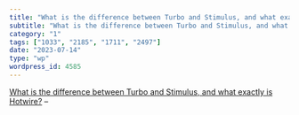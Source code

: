 ```yaml
---
title: "What is the difference between Turbo and Stimulus, and what exactly is Hotwire?"
subtitle: "What is the difference between Turbo and Stimulus, and what exactly is Hotwire?"
category: "1"
tags: ["1033", "2185", "1711", "2497"]
date: "2023-07-14"
type: "wp"
wordpress_id: 4585
---
```

[ What is the difference between Turbo and Stimulus, and what exactly is Hotwire?]( https://www.ducktypelabs.com/turbo-vs-stimulus/) –